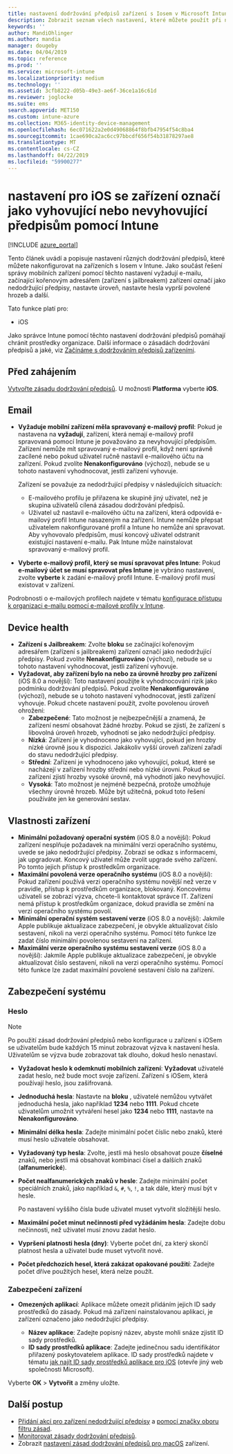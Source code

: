 ```yaml
---
title: nastavení dodržování předpisů zařízení s Iosem v Microsoft Intune – Azure | Dokumentace Microsoftu
description: Zobrazit seznam všech nastavení, které můžete použít při nastavení dodržování předpisů pro zařízení s Iosem v Microsoft Intune. Vyžadovat e-mailu, zkontrolujte zařízení s jailbreakem nebo rootem, nastavení povolený minimální a maximální operačního systému, nastavte žádné omezení pro heslo včetně heslo délku a doby nečinnosti zařízení, omezení aplikací a dalších.
keywords: ''
author: MandiOhlinger
ms.author: mandia
manager: dougeby
ms.date: 04/04/2019
ms.topic: reference
ms.prod: ''
ms.service: microsoft-intune
ms.localizationpriority: medium
ms.technology: ''
ms.assetid: 3cfb8222-d05b-49e3-ae6f-36ce1a16c61d
ms.reviewer: joglocke
ms.suite: ems
search.appverid: MET150
ms.custom: intune-azure
ms.collection: M365-identity-device-management
ms.openlocfilehash: 6ec071622a2e0d49068864f8bfb47954f54c8ba4
ms.sourcegitcommit: 1cae690ca2ac6cc97bbcdf656f54b31878297ae8
ms.translationtype: MT
ms.contentlocale: cs-CZ
ms.lasthandoff: 04/22/2019
ms.locfileid: "59900277"
---
```

# <a name="ios-settings-to-mark-devices-as-compliant-or-not-compliant-using-intune"></a>nastavení pro iOS se zařízení označí jako vyhovující nebo nevyhovující předpisům pomocí Intune

[!INCLUDE [azure_portal](./includes/azure_portal.md)]

Tento článek uvádí a popisuje nastavení různých dodržování předpisů, které můžete nakonfigurovat na zařízeních s Iosem v Intune. Jako součást řešení správy mobilních zařízení pomocí těchto nastavení vyžadují e-mailu, začínající kořenovým adresářem (zařízení s jailbreakem) zařízení označí jako nedodržující předpisy, nastavte úroveň, nastavte hesla vyprší povolené hrozeb a další.

Tato funkce platí pro:

- iOS

Jako správce Intune pomocí těchto nastavení dodržování předpisů pomáhají chránit prostředky organizace. Další informace o zásadách dodržování předpisů a jaké, viz [Začínáme s dodržováním předpisů zařízeními](device-compliance-get-started.md).

## <a name="before-you-begin"></a>Před zahájením

[Vytvořte zásadu dodržování předpisů](create-compliance-policy.md#create-the-policy). U možnosti **Platforma** vyberte **iOS**.

## <a name="email"></a>Email

- **Vyžaduje mobilní zařízení měla spravovaný e-mailový profil**: Pokud je nastavena na **vyžadují**, zařízení, která nemají e-mailový profil spravovaná pomocí Intune je považováno za nevyhovující předpisům. Zařízení nemůže mít spravovaný e-mailový profil, když není správně zacílené nebo pokud uživatel ručně nastavil e-mailového účtu na zařízení. Pokud zvolíte **Nenakonfigurováno** (výchozí), nebude se u tohoto nastavení vyhodnocovat, jestli zařízení vyhovuje.

  Zařízení se považuje za nedodržující předpisy v následujících situacích:

  - E-mailového profilu je přiřazena ke skupině jiný uživatel, než je skupina uživatelů cílená zásadou dodržování předpisů.
  - Uživatel už nastavil e-mailového účtu na zařízení, která odpovídá e-mailový profil Intune nasazeným na zařízení. Intune nemůže přepsat uživatelem nakonfigurované profil a Intune ho nemůže ani spravovat. Aby vyhovovalo předpisům, musí koncový uživatel odstranit existující nastavení e-mailu. Pak Intune může nainstalovat spravovaný e-mailový profil.

- **Vyberte e-mailový profil, který se musí spravovat přes Intune**: Pokud **e-mailový účet se musí spravovat přes Intune** je vybráno nastavení, zvolte **vyberte** k zadání e-mailový profil Intune. E-mailový profil musí existovat v zařízení.

Podrobnosti o e-mailových profilech najdete v tématu [konfigurace přístupu k organizaci e-mailu pomocí e-mailové profily v Intune](email-settings-configure.md).

## <a name="device-health"></a>Device health

- **Zařízení s Jailbreakem**: Zvolte **bloku** se začínající kořenovým adresářem (zařízení s jailbreakem) zařízení označí jako nedodržující předpisy. Pokud zvolíte **Nenakonfigurováno** (výchozí), nebude se u tohoto nastavení vyhodnocovat, jestli zařízení vyhovuje.
- **Vyžadovat, aby zařízení bylo na nebo za úrovně hrozby pro zařízení** (iOS 8.0 a novější): Toto nastavení použijte k vyhodnocování rizik jako podmínku dodržování předpisů. Pokud zvolíte **Nenakonfigurováno** (výchozí), nebude se u tohoto nastavení vyhodnocovat, jestli zařízení vyhovuje. Pokud chcete nastavení použít, zvolte povolenou úroveň ohrožení:
  - **Zabezpečené**: Tato možnost je nejbezpečnější a znamená, že zařízení nesmí obsahovat žádné hrozby. Pokud se zjistí, že zařízení s libovolná úroveň hrozeb, vyhodnotí se jako nedodržující předpisy.
  - **Nízká**: Zařízení je vyhodnoceno jako vyhovující, pokud jen hrozby nízké úrovně jsou k dispozici. Jakákoliv vyšší úroveň zařízení zařadí do stavu nedodržující předpisy.
  - **Střední**: Zařízení je vyhodnoceno jako vyhovující, pokud, které se nacházejí v zařízení hrozby střední nebo nízké úrovni. Pokud se zařízení zjistí hrozby vysoké úrovně, má vyhodnotí jako nevyhovující.
  - **Vysoká**: Tato možnost je nejméně bezpečná, protože umožňuje všechny úrovně hrozeb. Může být užitečná, pokud toto řešení používáte jen ke generování sestav.

## <a name="device-properties"></a>Vlastnosti zařízení

- **Minimální požadovaný operační systém** (iOS 8.0 a novější): Pokud zařízení nesplňuje požadavek na minimální verzi operačního systému, uvede se jako nedodržující předpisy. Zobrazí se odkaz s informacemi, jak upgradovat. Koncový uživatel může zvolit upgrade svého zařízení. Po tomto jejich přístup k prostředkům organizace.
- **Maximální povolená verze operačního systému** (iOS 8.0 a novější): Pokud zařízení používá verzi operačního systému novější než verze v pravidle, přístup k prostředkům organizace, blokovaný. Koncovému uživateli se zobrazí výzva, chcete-li kontaktovat správce IT. Zařízení nemá přístup k prostředkům organizace, dokud pravidla se změní na verzi operačního systému povolí.
- **Minimální operační systém sestavení verze** (iOS 8.0 a novější): Jakmile Apple publikuje aktualizace zabezpečení, je obvykle aktualizovat číslo sestavení, nikoli na verzi operačního systému. Pomocí této funkce lze zadat číslo minimální povolenou sestavení na zařízení.
- **Maximální verze operačního systému sestavení verze** (iOS 8.0 a novější): Jakmile Apple publikuje aktualizace zabezpečení, je obvykle aktualizovat číslo sestavení, nikoli na verzi operačního systému. Pomocí této funkce lze zadat maximální povolené sestavení číslo na zařízení.

## <a name="system-security"></a>Zabezpečení systému

### <a name="password"></a>Heslo

> [!NOTE]
> Po použití zásad dodržování předpisů nebo konfigurace u zařízení s iOSem se uživatelům bude každých 15 minut zobrazovat výzva k nastavení hesla. Uživatelům se výzva bude zobrazovat tak dlouho, dokud heslo nenastaví.

- **Vyžadovat heslo k odemknutí mobilních zařízení**: **Vyžadovat** uživatelé zadat heslo, než bude moct svoje zařízení. Zařízení s iOSem, která používají heslo, jsou zašifrovaná.
- **Jednoduchá hesla**: Nastavte na **bloku** , uživatelé nemůžou vytvářet jednoduchá hesla, jako například **1234** nebo **1111**. Pokud chcete uživatelům umožnit vytváření hesel jako **1234** nebo **1111**, nastavte na **Nenakonfigurováno**.
- **Minimální délka hesla**: Zadejte minimální počet číslic nebo znaků, které musí heslo uživatele obsahovat.
- **Vyžadovaný typ hesla**: Zvolte, jestli má heslo obsahovat pouze **číselné** znaků, nebo jestli má obsahovat kombinaci čísel a dalších znaků (**alfanumerické**).
- **Počet nealfanumerických znaků v hesle**: Zadejte minimální počet speciálních znaků, jako například `&`, `#`, `%`, `!`, a tak dále, který musí být v hesle.

    Po nastavení vyššího čísla bude uživatel muset vytvořit složitější heslo.

- **Maximální počet minut nečinnosti před vyžádáním hesla**: Zadejte dobu nečinnosti, než uživatel musí znovu zadat heslo.
- **Vypršení platnosti hesla (dny)**: Vyberte počet dní, za který skončí platnost hesla a uživatel bude muset vytvořit nové.
- **Počet předchozích hesel, která zakázat opakované použití**: Zadejte počet dříve použitých hesel, která nelze použít.

### <a name="device-security"></a>Zabezpečení zařízení

- **Omezených aplikací**: Aplikace můžete omezit přidáním jejich ID sady prostředků do zásady. Pokud má zařízení nainstalovanou aplikaci, je zařízení označeno jako nedodržující předpisy.

  - **Název aplikace**: Zadejte popisný název, abyste mohli snáze zjistit ID sady prostředků.
  - **ID sady prostředků aplikace**: Zadejte jedinečnou sadu identifikátor přiřazený poskytovatelem aplikace. ID sady prostředků najdete v tématu [jak najít ID sady prostředků aplikace pro iOS](https://support.microsoft.com/help/4294074/how-to-find-the-bundle-id-for-an-ios-app) (otevře jiný web společnosti Microsoft).  

Vyberte **OK** > **Vytvořit** a změny uložte.

## <a name="next-steps"></a>Další postup

- [Přidání akcí pro zařízení nedodržující předpisy](actions-for-noncompliance.md) a [pomocí značky oboru filtru zásad](scope-tags.md).
- [Monitorovat zásady dodržování předpisů](compliance-policy-monitor.md).
- Zobrazit [nastavení zásad dodržování předpisů pro macOS](compliance-policy-create-mac-os.md) zařízení.
